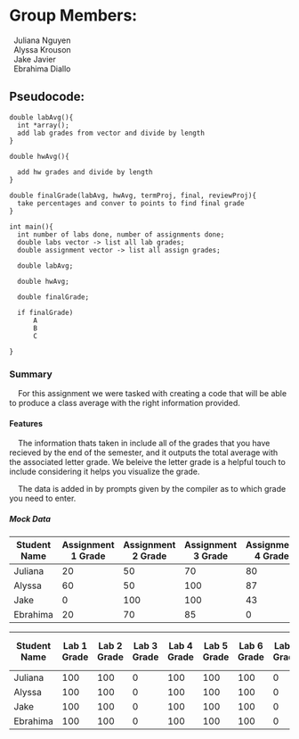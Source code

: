 # Group Members:  <br />
 &nbsp; Juliana Nguyen <br />
 &nbsp; Alyssa Krouson <br />
 &nbsp; Jake Javier <br />
 &nbsp; Ebrahima Diallo <br />
 
  ## Pseudocode:
  ```
  double labAvg(){
    int *array();
    add lab grades from vector and divide by length
}

double hwAvg(){

    add hw grades and divide by length
}

double finalGrade(labAvg, hwAvg, termProj, final, reviewProj){
    take percentages and conver to points to find final grade
}

int main(){
    int number of labs done, number of assignments done;
    double labs vector -> list all lab grades;
    double assignment vector -> list all assign grades;

    double labAvg;

    double hwAvg;

    double finalGrade;

    if finalGrade)
        A
        B
        C

}
  ```
 
  ### Summary <br />
&nbsp; &nbsp; For this assignment we were tasked with creating a code that will be able to produce a class average with the right information provided.

  #### Features
&nbsp; &nbsp; The information thats taken in include all of the grades that you have recieved by the end of the semester, and it outputs the total average with the associated letter grade. We beleive the letter grade is a helpful touch to include considering it helps you visualize the grade. <br />

&nbsp; &nbsp; The data is added in by prompts given by the compiler as to which grade you need to enter.

##### Mock Data

Student Name  | Assignment 1 Grade | Assignment 2 Grade | Assignment 3 Grade |Assignment 4 Grade |Assignment 5 Grade | 
------------- | ------------- | -------------| -------------| -------------| -------------|
Juliana  | 20 | 50 | 70 | 80 | 90 |
Alyssa  | 60 | 50 | 100 | 87 | 90 |
Jake  | 0 | 100 | 100 | 43 | 90 |
Ebrahima  | 20 | 70 | 85 | 0 | 90 |

Student Name  | Lab 1 Grade | Lab 2 Grade | Lab 3 Grade |Lab 4 Grade |Lab 5 Grade | Lab 6 Grade |Lab 7 Grade |Lab 8 Grade |Lab 9 Grade |Lab 10 Grade |Lab 11 Grade |Lab 12 Grade | 
------------- | ------------- | -------------| -------------| -------------| -------------| -------------| -------------| -------------| -------------| -------------| -------------| -------------|
Juliana  | 100 | 100 | 0 | 100 | 100 | 100 | 0 | 100 | 0 | 100 | 100 | 100 |
Alyssa  | 100 | 100 | 0 | 100 | 100 | 100 | 0 | 100 | 0 | 100 | 100 | 100 |
Jake  | 100 | 100 | 0 | 100 | 100 | 100 | 0 | 100 | 0 | 100 | 100 | 100 |
Ebrahima  | 100 | 100 | 0 | 100 | 100 | 100 | 0 | 100 | 0 | 100 | 100 | 100 |
